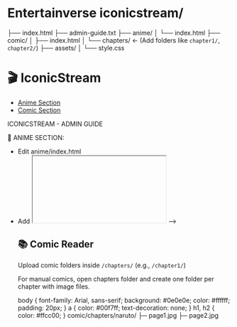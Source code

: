 # Entertainverse iconicstream/
├── index.html
├── admin-guide.txt
├── anime/
│   └── index.html
├── comic/
│   ├── index.html
│   └── chapters/      ← (Add folders like `chapter1/`, `chapter2/`)
├── assets/
│   └── style.css
<!DOCTYPE html>
<html>
<head>
  <title>IconicStream</title>
  <link rel="stylesheet" href="assets/style.css">
</head>
<body>
  <h1>🎬 IconicStream</h1>
  <ul>
    <li><a href="anime/index.html">Anime Section</a></li>
    <li><a href="comic/index.html">Comic Section</a></li>
  </ul>
</body>
</html>
ICONICSTREAM - ADMIN GUIDE

📁 ANIME SECTION:
- Edit anime/index.html
- Add <iframe> or <video> tags for video hosting URLs (e.g., Streamtape, Archive.org)

📁 COMIC SECTION:
- Add folders inside /comic/chapters/
- Inside each folder, place page1.jpg, page2.jpg, etc.
- Example: /comic/chapters/naruto/page1.jpg

✅ Add Mihon or external comic sources via JS loader (optional)

🌐 Hosting Support: InfinityFree, GitHub Pages, Netlify, Local browser
<!DOCTYPE html>
<html>
<head>
  <title>Anime</title>
  <link rel="stylesheet" href="../assets/style.css">
</head>
<body>
  <h2>📺 Anime Streaming</h2>
  <p>Add your video links here using <code>&lt;iframe&gt;</code> or <code>&lt;video&gt;</code>:</p>

  <!-- Example embed -->
  <!-- <iframe src="https://archive.org/embed/your-video" width="100%" height="500" allowfullscreen></iframe> -->

  <!-- Add more videos below -->
</body>
</html>
<!DOCTYPE html>
<html>
<head>
  <title>Comic</title>
  <link rel="stylesheet" href="../assets/style.css">
</head>
<body>
  <h2>📚 Comic Reader</h2>
  <p>Upload comic folders inside <code>/chapters/</code> (e.g., <code>/chapter1/</code>)</p>

  <!-- Optional Mihon-style JS or external manga loader can go here -->

  <p>For manual comics, open chapters folder and create one folder per chapter with image files.</p>
</body>
</html>
body {
  font-family: Arial, sans-serif;
  background: #0e0e0e;
  color: #ffffff;
  padding: 20px;
}
a {
  color: #00f7ff;
  text-decoration: none;
}
h1, h2 {
  color: #ffcc00;
}
comic/chapters/naruto/
  ├─ page1.jpg
  ├─ page2.jpg

